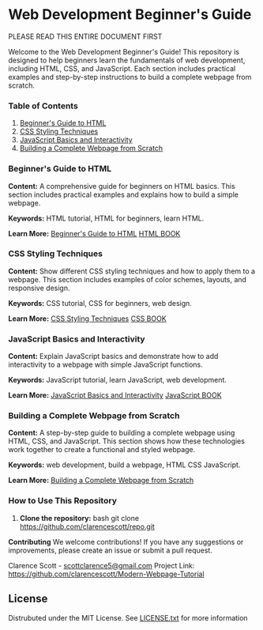 # Web Development Beginner's Guide
PLEASE READ THIS ENTIRE DOCUMENT FIRST

Welcome to the Web Development Beginner's Guide! This repository is designed to help beginners learn the fundamentals of web development, including HTML, CSS, and JavaScript. Each section includes practical examples and step-by-step instructions to build a complete webpage from scratch.

### Table of Contents

1. [Beginner's Guide to HTML](#beginners-guide-to-html)
2. [CSS Styling Techniques](#css-styling-techniques)
3. [JavaScript Basics and Interactivity](#javascript-basics-and-interactivity)
4. [Building a Complete Webpage from Scratch](#building-a-complete-webpage-from-scratch)

### Beginner's Guide to HTML

**Content:** A comprehensive guide for beginners on HTML basics. This section includes practical examples and explains how to build a simple webpage.

**Keywords:** HTML tutorial, HTML for beginners, learn HTML.

**Learn More:** [Beginner's Guide to HTML](link-to-html-guide)
[HTML BOOK](https://astroclare.gumroad.com/l/ithtml)

### CSS Styling Techniques

**Content:** Show different CSS styling techniques and how to apply them to a webpage. This section includes examples of color schemes, layouts, and responsive design.

**Keywords:** CSS tutorial, CSS for beginners, web design.

**Learn More:** [CSS Styling Techniques](link-to-css-guide)
[CSS BOOK](https://astroclare.gumroad.com/l/itcss)

### JavaScript Basics and Interactivity

**Content:** Explain JavaScript basics and demonstrate how to add interactivity to a webpage with simple JavaScript functions.

**Keywords:** JavaScript tutorial, learn JavaScript, web development.

**Learn More:** [JavaScript Basics and Interactivity](link-to-js-guide)
[JavaScript BOOK](https://astroclare.gumroad.com/l/itjs)

### Building a Complete Webpage from Scratch

**Content:** A step-by-step guide to building a complete webpage using HTML, CSS, and JavaScript. This section shows how these technologies work together to create a functional and styled webpage.

**Keywords:** web development, build a webpage, HTML CSS JavaScript.

**Learn More:** [Building a Complete Webpage from Scratch](link-to-complete-webpage-guide)

### How to Use This Repository

1. **Clone the repository:** 
   bash
   git clone https://github.com/clarencescott/repo.git



**Contributing**
We welcome contributions! If you have any suggestions or improvements, please create an issue or submit a pull request.

Clarence Scott - scottclarence5@gmail.com
Project Link: https://github.com/clarencescott/Modern-Webpage-Tutorial

## License
Distrubuted under the MIT License. See [LICENSE.txt](https://github.com/clarencescott/license.txt) for more information
